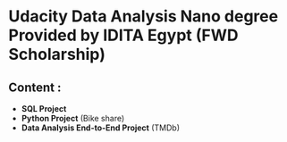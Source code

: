 # Udacity Data Analysis Nano degree Provided by IDITA Egypt (FWD Scholarship)
  ## Content :
  - **SQL Project**
  - **Python Project** (Bike share)
  - **Data Analysis End-to-End Project** (TMDb)
